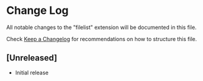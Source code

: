 # Change Log
All notable changes to the "filelist" extension will be documented in this file.

Check [Keep a Changelog](http://keepachangelog.com/) for recommendations on how to structure this file.

## [Unreleased]
- Initial release